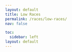 ```yaml
---
layout: default
title: Low Races
permalink: /races/low-races/
nav: false

toc:
  sidebar: left
layout: default
---
```


<script type="module">
import races from '../../src/race/defaultRaces.js';
import { renderFeatures, renderPowers, renderModifiers, renderPowerBonus, renderRace } from '../../src/race/raceRenderers.js';

const lowRaces = races.filter(race => race.Class === "Low");

document.addEventListener('DOMContentLoaded', () => {
  const container = document.getElementById('low-races-list');
  if (container) {
    container.innerHTML = lowRaces.map(renderRace).join('');
  }
});
</script>

<div id="low-races-list">
  <!-- Low races will be rendered here -->
</div>
